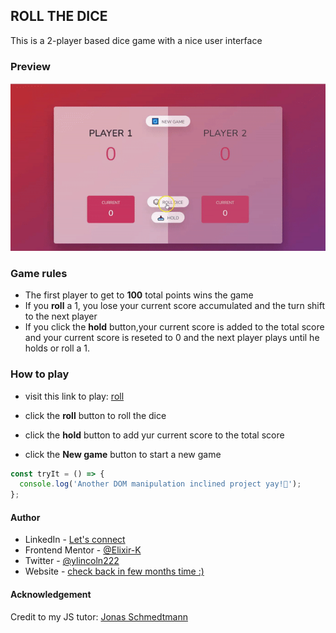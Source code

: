 ## ROLL THE DICE

This is a 2-player based dice game with a nice user interface

### Preview

![](img/preview.gif)

### Game rules

- The first player to get to **100** total points wins the game
- If you **roll** a 1, you lose your current score accumulated and the turn shift to the next player
- If you click the **hold** button,your current score is added to the total score and your current score is reseted to 0 and the next player plays until he holds or roll a 1.

### How to play

- visit this link to play: [roll](https://roll-the-dice-omega.vercel.app/)

- click the **roll** button to roll the dice

- click the **hold** button to add yur current score to the total score

- click the **New game** button to start a new game

```js
const tryIt = () => {
  console.log('Another DOM manipulation inclined project yay!🎉');
};
```

#### Author

- LinkedIn - [Let's connect](http://www.linkedin.com/in/yaya-usman-adaiza-430964192)
- Frontend Mentor - [@Elixir-K](https://www.frontendmentor.io/profile/Elixir-K)
- Twitter - [@ylincoln222](https://twitter.com/ylincoln222)
- Website - [check back in few months time :)]()

#### Acknowledgement

Credit to my JS tutor: [Jonas Schmedtmann](https://twitter.com/jonasschmedtman)
